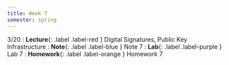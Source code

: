 ```yaml
---
title: Week 7
semester: spring
---
```


3/20
: **Lecture**{: .label .label-red } Digital Signatures, Public Key Infrastructure
: **Note**{: .label .label-blue } Note 7
: **Lab**{: .label .label-purple } Lab 7
: **Homework**{: .label .label-orange } Homework 7